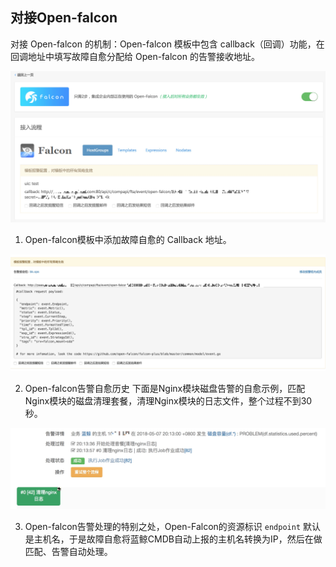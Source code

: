 ## 对接Open-falcon

对接 Open-falcon 的机制：Open-falcon 模板中包含 callback（回调）功能，在回调地址中填写故障自愈分配给 Open-falcon 的告警接收地址。

![](../assets/15360334804753.jpg)

1. Open-falcon模板中添加故障自愈的 Callback 地址。

![](../assets/15259229587200.jpg)


2. Open-falcon告警自愈历史
下面是Nginx模块磁盘告警的自愈示例，匹配Nginx模块的磁盘清理套餐，清理Nginx模块的日志文件，整个过程不到30秒。

![](../assets/15259231536432.jpg)


3. Open-falcon告警处理的特别之处，Open-Falcon的资源标识 `endpoint` 默认是主机名，于是故障自愈将蓝鲸CMDB自动上报的主机名转换为IP，然后在做匹配、告警自动处理。
